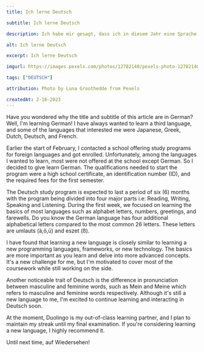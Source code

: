```yaml
---
title: Ich lerne Deutsch

subtitle: Ich lerne Deutsch

description: Ich habe mir gesagt, dass ich in diesem Jahr eine Sprache lernen sollte und ich lerne Deutsch

alt: Ich lerne Deutsch

excerpt: Ich lerne Deutsch

imgurl: https://images.pexels.com/photos/12782140/pexels-photo-12782140.png?auto=compress&cs=tinysrgb&w=1260&h=750&dpr=2

tags: ["DEUTSCH"]

attribution: Photo by Luna Groothedde from Pexels

createdAt: 2-16-2023
---
```


Have you wondered why the title and subtitle of this article are in German? Well, I'm learning German! I have always wanted to learn a third language, and some of the languages that interested me were Japanese, Greek, Dutch, Deutsch, and French.

Earlier the start of February, I contacted a school offering study programs for foreign languages and got enrolled. Unfortunately, among the languages I wanted to learn, most were not offered at the school except German. So I decided to give learn German. The qualifications needed to start the program were a high school certificate, an identification number (ID), and the required fees for the first semester.

The Deutsch study program is expected to last a period of six (6) months with the program being divided into four major parts i.e: Reading, Writing, Speaking and Listening. During the first week, we focused on learning the basics of most languages such as alphabet letters, numbers, greetings, and farewells. Do you know the German language has four additional alphabetical letters compared to the most common 26 letters. These letters are umlauts (ä,ö,ü) and eszet (ß).

I have found that learning a new language is closely similar to learning a new programming languages, frameworks, or new technology. The basics are more important as you learn and delve into more advanced concepts. It's a new challenge for me, but I'm motivated to cover most of the coursework while still working on the side.

Another noticeable trait of Deutsch is the difference in pronunciation between masculine and feminine words, such as Mein and Meine which refers to masculine and feminine words respectively. Although it's still a new language to me, I'm excited to continue learning and interacting in Deutsch soon.

At the moment, Duolingo is my out-of-class learning partner, and I plan to maintain my streak until my final examination. If you're considering learning a new language, I highly recommend it.

Until next time, auf Wiedersehen!
